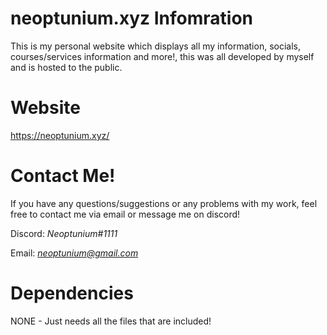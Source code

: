 # neoptunium.xyz Infomration
This is my personal website which displays all my information, socials, courses/services information and more!, this was all developed by myself and is hosted to the public.

# Website 
https://neoptunium.xyz/

# Contact Me!
 If you have any questions/suggestions or any problems with my work, feel free to contact me via email or message me on discord!

  Discord: *Neoptunium#1111*

  Email: *neoptunium@gmail.com*

# Dependencies 
NONE - Just needs all the files that are included!

